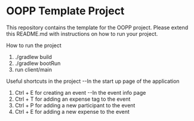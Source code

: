 # OOPP Template Project

This repository contains the template for the OOPP project. Please extend this README.md with instructions on how to run your project.

How to run the project
1) ./gradlew build 
2) ./gradlew bootRun
3) run client/main

Useful shortcuts in the project
--In the start up page of the application
1) Ctrl + E for creating an event
--In the event info page
2) Ctrl + T for adding an expense tag to the event
3) Ctrl + P for adding a new participant to the event
4) Ctrl + E for adding a new expense to the event